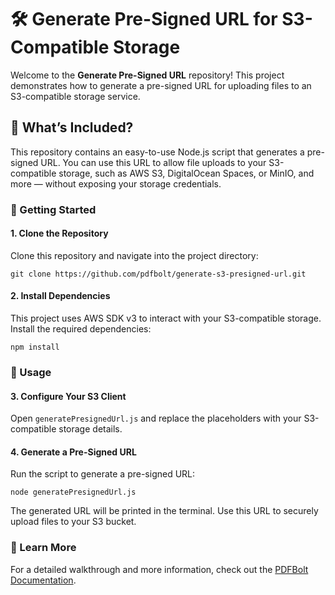 # 🛠️ Generate Pre-Signed URL for S3-Compatible Storage

Welcome to the **Generate Pre-Signed URL** repository! This project demonstrates how to generate a pre-signed URL for uploading files to an S3-compatible storage service.

## 🌟 What’s Included?

This repository contains an easy-to-use Node.js script that generates a pre-signed URL. You can use this URL to allow file uploads to your S3-compatible storage, such as AWS S3, DigitalOcean Spaces, or MinIO, and more — without exposing your storage credentials.

### 🚀 Getting Started

#### 1. Clone the Repository

Clone this repository and navigate into the project directory:

```
git clone https://github.com/pdfbolt/generate-s3-presigned-url.git
```

#### 2. Install Dependencies

This project uses AWS SDK v3 to interact with your S3-compatible storage. Install the required dependencies:

```
npm install
```

### 🔧 Usage

#### 3. Configure Your S3 Client

Open `generatePresignedUrl.js` and replace the placeholders with your S3-compatible storage details.

#### 4. Generate a Pre-Signed URL

Run the script to generate a pre-signed URL:

```
node generatePresignedUrl.js
```

The generated URL will be printed in the terminal. Use this URL to securely upload files to your S3 bucket.

### 📖 Learn More

For a detailed walkthrough and more information, check out the [PDFBolt Documentation](https://pdfbolt.com/docs/s3-bucket-upload).